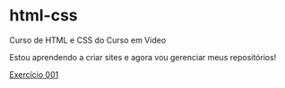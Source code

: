 # html-css
 
Curso de HTML e CSS do Curso em Video

Estou aprendendo a criar sites e agora vou gerenciar meus repositórios!

<a href="danielowadasantos.github.io/html-css/exercicios/ex-001 paragrafos quebras/index.html">Exercício 001</a>
